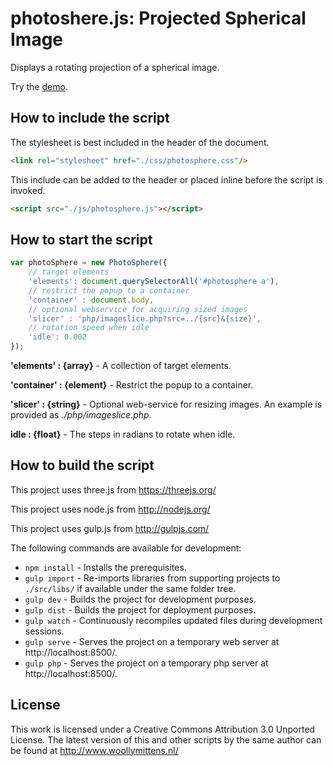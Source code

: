 # photoshere.js: Projected Spherical Image

Displays a rotating projection of a spherical image.

Try the <a href="http://www.woollymittens.nl/default.php?url=useful-photosphere">demo</a>.

## How to include the script

The stylesheet is best included in the header of the document.

```html
<link rel="stylesheet" href="./css/photosphere.css"/>
```

This include can be added to the header or placed inline before the script is invoked.

```html
<script src="./js/photosphere.js"></script>
```

## How to start the script

```javascript
var photoSphere = new PhotoSphere({
	// target elements
	'elements': document.querySelectorAll('#photosphere a'),
	// restrict the popup to a container
	'container' : document.body,
	// optional webservice for acquiring sized images
	'slicer' : 'php/imageslice.php?src=../{src}&{size}',
	// rotation speed when idle
	'idle': 0.002
});
```

**'elements' : {array}** - A collection of target elements.

**'container' : {element}** - Restrict the popup to a container.

**'slicer' : {string}** - Optional web-service for resizing images. An example is provided as *./php/imageslice.php*.

**idle : {float}** - The steps in radians to rotate when idle.

## How to build the script

This project uses three.js from https://threejs.org/

This project uses node.js from http://nodejs.org/

This project uses gulp.js from http://gulpjs.com/

The following commands are available for development:
+ `npm install` - Installs the prerequisites.
+ `gulp import` - Re-imports libraries from supporting projects to `./src/libs/` if available under the same folder tree.
+ `gulp dev` - Builds the project for development purposes.
+ `gulp dist` - Builds the project for deployment purposes.
+ `gulp watch` - Continuously recompiles updated files during development sessions.
+ `gulp serve` - Serves the project on a temporary web server at http://localhost:8500/.
+ `gulp php` - Serves the project on a temporary php server at http://localhost:8500/.

## License

This work is licensed under a Creative Commons Attribution 3.0 Unported License. The latest version of this and other scripts by the same author can be found at http://www.woollymittens.nl/
